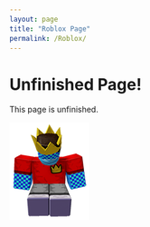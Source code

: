 ```yaml
---
layout: page
title: "Roblox Page"
permalink: /Roblox/
---
```

# Unfinished Page!

This page is unfinished.

![Image](/Images/ErrorImage.png)

